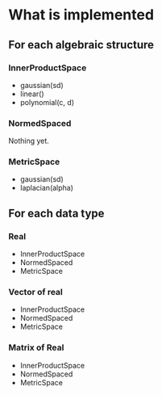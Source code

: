 # What is implemented

## For each algebraic structure

### InnerProductSpace

- gaussian(sd)
- linear()
- polynomial(c, d)

### NormedSpaced

Nothing yet.

### MetricSpace

- gaussian(sd)
- laplacian(alpha)

## For each data type

### Real

- InnerProductSpace
- NormedSpaced
- MetricSpace

### Vector of real

- InnerProductSpace
- NormedSpaced
- MetricSpace

### Matrix of Real

- InnerProductSpace
- NormedSpaced
- MetricSpace